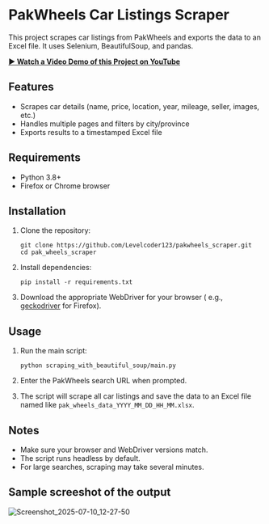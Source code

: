 # PakWheels Car Listings Scraper

This project scrapes car listings from PakWheels and exports the data to an Excel file. It uses Selenium, BeautifulSoup,
and pandas.

**[▶️ Watch a Video Demo of this Project on YouTube](https://youtu.be/eW3uDSEFBqI)**

## Features

- Scrapes car details (name, price, location, year, mileage, seller, images, etc.)
- Handles multiple pages and filters by city/province
- Exports results to a timestamped Excel file

## Requirements

- Python 3.8+
- Firefox or Chrome browser

## Installation

1. Clone the repository:
    ```
    git clone https://github.com/Levelcoder123/pakwheels_scraper.git
    cd pak_wheels_scraper
    ```

2. Install dependencies:
    ```
    pip install -r requirements.txt
    ```

3. Download the appropriate WebDriver for your browser (
   e.g., [geckodriver](https://github.com/mozilla/geckodriver/releases) for Firefox).

## Usage

1. Run the main script:
    ```
    python scraping_with_beautiful_soup/main.py
    ```

2. Enter the PakWheels search URL when prompted.

3. The script will scrape all car listings and save the data to an Excel file named like
   `pak_wheels_data_YYYY_MM_DD_HH_MM.xlsx`.

## Notes

- Make sure your browser and WebDriver versions match.
- The script runs headless by default.
- For large searches, scraping may take several minutes.


## Sample screeshot of the output
![Screenshot_2025-07-10_12-27-50](https://github.com/user-attachments/assets/5c5d6154-1abe-4988-970a-966da079a68f)
